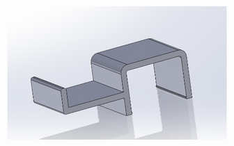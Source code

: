 ![alt text](https://github.com/maksym-n/3d_models/blob/main/headphone_holder_tube_30x20/image.png?raw=true)
